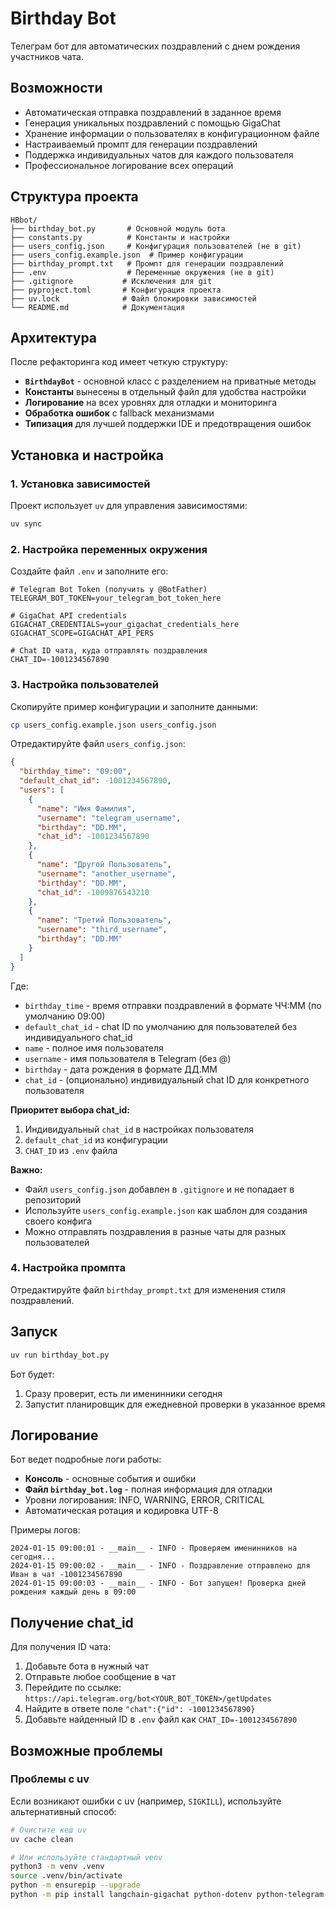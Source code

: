 # Birthday Bot

Телеграм бот для автоматических поздравлений с днем рождения участников чата.

## Возможности

- Автоматическая отправка поздравлений в заданное время
- Генерация уникальных поздравлений с помощью GigaChat
- Хранение информации о пользователях в конфигурационном файле
- Настраиваемый промпт для генерации поздравлений
- Поддержка индивидуальных чатов для каждого пользователя
- Профессиональное логирование всех операций

## Структура проекта

```
HBbot/
├── birthday_bot.py       # Основной модуль бота
├── constants.py          # Константы и настройки
├── users_config.json     # Конфигурация пользователей (не в git)
├── users_config.example.json  # Пример конфигурации
├── birthday_prompt.txt   # Промпт для генерации поздравлений
├── .env                  # Переменные окружения (не в git)
├── .gitignore           # Исключения для git
├── pyproject.toml       # Конфигурация проекта
├── uv.lock              # Файл блокировки зависимостей
└── README.md            # Документация
```

## Архитектура

После рефакторинга код имеет четкую структуру:

- **`BirthdayBot`** - основной класс с разделением на приватные методы
- **Константы** вынесены в отдельный файл для удобства настройки
- **Логирование** на всех уровнях для отладки и мониторинга
- **Обработка ошибок** с fallback механизмами
- **Типизация** для лучшей поддержки IDE и предотвращения ошибок

## Установка и настройка

### 1. Установка зависимостей

Проект использует `uv` для управления зависимостями:

```bash
uv sync
```

### 2. Настройка переменных окружения

Создайте файл `.env` и заполните его:

```env
# Telegram Bot Token (получить у @BotFather)
TELEGRAM_BOT_TOKEN=your_telegram_bot_token_here

# GigaChat API credentials
GIGACHAT_CREDENTIALS=your_gigachat_credentials_here
GIGACHAT_SCOPE=GIGACHAT_API_PERS

# Chat ID чата, куда отправлять поздравления
CHAT_ID=-1001234567890
```

### 3. Настройка пользователей

Скопируйте пример конфигурации и заполните данными:

```bash
cp users_config.example.json users_config.json
```

Отредактируйте файл `users_config.json`:

```json
{
  "birthday_time": "09:00",
  "default_chat_id": -1001234567890,
  "users": [
    {
      "name": "Имя Фамилия",
      "username": "telegram_username",
      "birthday": "DD.MM",
      "chat_id": -1001234567890
    },
    {
      "name": "Другой Пользователь",
      "username": "another_username", 
      "birthday": "DD.MM",
      "chat_id": -1009876543210
    },
    {
      "name": "Третий Пользователь",
      "username": "third_username",
      "birthday": "DD.MM"
    }
  ]
}
```

Где:
- `birthday_time` - время отправки поздравлений в формате ЧЧ:ММ (по умолчанию 09:00)
- `default_chat_id` - chat ID по умолчанию для пользователей без индивидуального chat_id
- `name` - полное имя пользователя
- `username` - имя пользователя в Telegram (без @)
- `birthday` - дата рождения в формате ДД.ММ
- `chat_id` - (опционально) индивидуальный chat ID для конкретного пользователя

**Приоритет выбора chat_id:**
1. Индивидуальный `chat_id` в настройках пользователя
2. `default_chat_id` из конфигурации
3. `CHAT_ID` из `.env` файла

**Важно:** 
- Файл `users_config.json` добавлен в `.gitignore` и не попадает в репозиторий
- Используйте `users_config.example.json` как шаблон для создания своего конфига
- Можно отправлять поздравления в разные чаты для разных пользователей

### 4. Настройка промпта

Отредактируйте файл `birthday_prompt.txt` для изменения стиля поздравлений.

## Запуск

```bash
uv run birthday_bot.py
```

Бот будет:
1. Сразу проверит, есть ли именинники сегодня
2. Запустит планировщик для ежедневной проверки в указанное время

## Логирование

Бот ведет подробные логи работы:
- **Консоль** - основные события и ошибки
- **Файл `birthday_bot.log`** - полная информация для отладки
- Уровни логирования: INFO, WARNING, ERROR, CRITICAL
- Автоматическая ротация и кодировка UTF-8

Примеры логов:
```
2024-01-15 09:00:01 - __main__ - INFO - Проверяем именинников на сегодня...
2024-01-15 09:00:02 - __main__ - INFO - Поздравление отправлено для Иван в чат -1001234567890
2024-01-15 09:00:03 - __main__ - INFO - Бот запущен! Проверка дней рождения каждый день в 09:00
```

## Получение chat_id

Для получения ID чата:
1. Добавьте бота в нужный чат
2. Отправьте любое сообщение в чат
3. Перейдите по ссылке: `https://api.telegram.org/bot<YOUR_BOT_TOKEN>/getUpdates`
4. Найдите в ответе поле `"chat":{"id": -1001234567890}`
5. Добавьте найденный ID в `.env` файл как `CHAT_ID=-1001234567890`

## Возможные проблемы

### Проблемы с uv
Если возникают ошибки с uv (например, `SIGKILL`), используйте альтернативный способ:

```bash
# Очистите кеш uv
uv cache clean

# Или используйте стандартный venv
python3 -m venv .venv
source .venv/bin/activate
python -m ensurepip --upgrade
python -m pip install langchain-gigachat python-dotenv python-telegram-bot schedule
```
